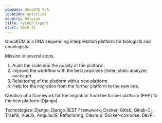 ```yaml
---
company: OncoDNA S.A.
location: Gosselies
country: Belgium
title: Python Expert
start: 2018-11
---
```


OncoKDM is a DNA sequencing interpretation platform for biologists and
oncologists.

Mission in several steps.

1. Audit the code and the quality of the platform.
2. Improve the workflow with the best practices (linter, static analyzer,
   package).
3. Refactoring of the platform with a new platform.
4. Help for the migration from the former platform to the new one.

Creation of a framework for the migration from the former platform (PHP) to the
new platform (Django).

Technologies: Django, Django REST Framework, Docker, Gitlab, Gitlab-CI, Traefik,
VueJS, AngularJS, Refactoring, Cleanup, Docker-compose, DevPI.
